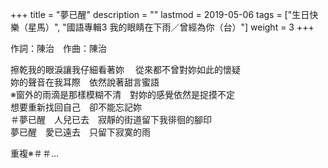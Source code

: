 +++
title = "夢已醒"
description = ""
lastmod = 2019-05-06
tags = ["生日快樂（星馬）", "國語專輯3 我的眼睛在下雨／曾經為你（台）"]
weight = 3
+++

作詞：陳治　作曲：陳治

擦乾我的眼淚讓我仔細看著妳 　從來都不曾對妳如此的懷疑  
妳的聲音在我耳際　依然說著甜言蜜語  
※窗外的雨滴是那樣模糊不清　對妳的感覺依然是捉摸不定  
想要重新找回自己　卻不能忘記妳  
＃夢已醒　人兒已去　寂靜的街道留下我徘徊的腳印  
夢已醒　愛已遠去　只留下寂寞的雨  

重複※＃＃…